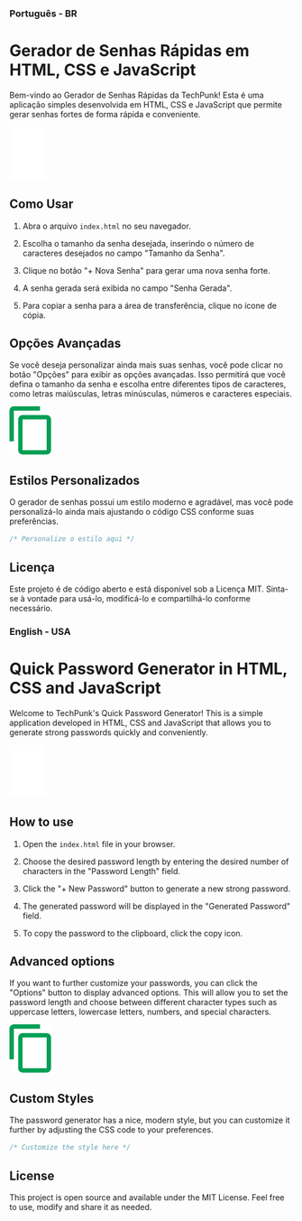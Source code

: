 ### Português - BR
# Gerador de Senhas Rápidas em HTML, CSS e JavaScript

Bem-vindo ao Gerador de Senhas Rápidas da TechPunk! Esta é uma aplicação simples desenvolvida em HTML, CSS e JavaScript que permite gerar senhas fortes de forma rápida e conveniente.

![Gerador de Senhas](/images/generate.png)

## Como Usar

1. Abra o arquivo `index.html` no seu navegador.

2. Escolha o tamanho da senha desejada, inserindo o número de caracteres desejados no campo "Tamanho da Senha".

3. Clique no botão "+ Nova Senha" para gerar uma nova senha forte.

4. A senha gerada será exibida no campo "Senha Gerada".

5. Para copiar a senha para a área de transferência, clique no ícone de cópia.

## Opções Avançadas

Se você deseja personalizar ainda mais suas senhas, você pode clicar no botão "Opções" para exibir as opções avançadas. Isso permitirá que você defina o tamanho da senha e escolha entre diferentes tipos de caracteres, como letras maiúsculas, letras minúsculas, números e caracteres especiais.

![Opções Avançadas](/images/copy.png)

## Estilos Personalizados

O gerador de senhas possui um estilo moderno e agradável, mas você pode personalizá-lo ainda mais ajustando o código CSS conforme suas preferências.

```css
/* Personalize o estilo aqui */
```

## Licença

Este projeto é de código aberto e está disponível sob a Licença MIT. Sinta-se à vontade para usá-lo, modificá-lo e compartilhá-lo conforme necessário.

### English - USA
# Quick Password Generator in HTML, CSS and JavaScript

Welcome to TechPunk's Quick Password Generator! This is a simple application developed in HTML, CSS and JavaScript that allows you to generate strong passwords quickly and conveniently.

![Password Generator](/images/generate.png)

## How to use

1. Open the `index.html` file in your browser.

2. Choose the desired password length by entering the desired number of characters in the "Password Length" field.

3. Click the "+ New Password" button to generate a new strong password.

4. The generated password will be displayed in the "Generated Password" field.

5. To copy the password to the clipboard, click the copy icon.

## Advanced options

If you want to further customize your passwords, you can click the "Options" button to display advanced options. This will allow you to set the password length and choose between different character types such as uppercase letters, lowercase letters, numbers, and special characters.

![Advanced Options](/images/copy.png)

## Custom Styles

The password generator has a nice, modern style, but you can customize it further by adjusting the CSS code to your preferences.

```css
/* Customize the style here */
```

## License

This project is open source and available under the MIT License. Feel free to use, modify and share it as needed.
